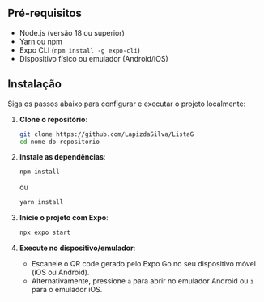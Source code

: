 ## Pré-requisitos
- Node.js (versão 18 ou superior)
- Yarn ou npm
- Expo CLI (`npm install -g expo-cli`)
- Dispositivo físico ou emulador (Android/iOS)

## Instalação
Siga os passos abaixo para configurar e executar o projeto localmente:

1. **Clone o repositório**:
   ```bash
   git clone https://github.com/LapizdaSilva/ListaG
   cd nome-do-repositorio
   ```

2. **Instale as dependências**:
   ```bash
   npm install
   ```
   ou
   ```bash
   yarn install
   ```

3. **Inicie o projeto com Expo**:
   ```bash
   npx expo start

4. **Execute no dispositivo/emulador**:
   - Escaneie o QR code gerado pelo Expo Go no seu dispositivo móvel (iOS ou Android).
   - Alternativamente, pressione `a` para abrir no emulador Android ou `i` para o emulador iOS.

```
